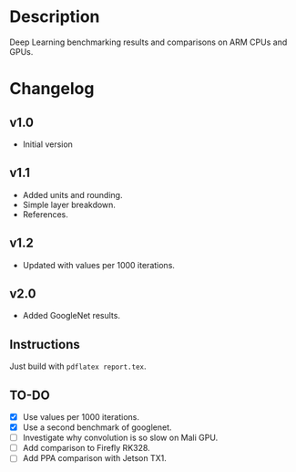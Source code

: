 # Description
Deep Learning benchmarking results and comparisons on ARM CPUs and GPUs.

# Changelog
## v1.0 
* Initial version
## v1.1
* Added units and rounding.
* Simple layer breakdown.
* References.

## v1.2
* Updated with values per 1000 iterations.

## v2.0
* Added GoogleNet results.

## Instructions
Just build with `pdflatex report.tex`.

## TO-DO
- [X] Use values per 1000 iterations.
- [X] Use a second benchmark of googlenet.
- [ ] Investigate why convolution is so slow on Mali GPU.
- [ ] Add comparison to Firefly RK328.
- [ ] Add PPA comparison with Jetson TX1.
